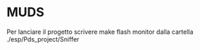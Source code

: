 # MUDS
Per lanciare il progetto scrivere make flash monitor dalla cartella ./esp/Pds_project/Sniffer

